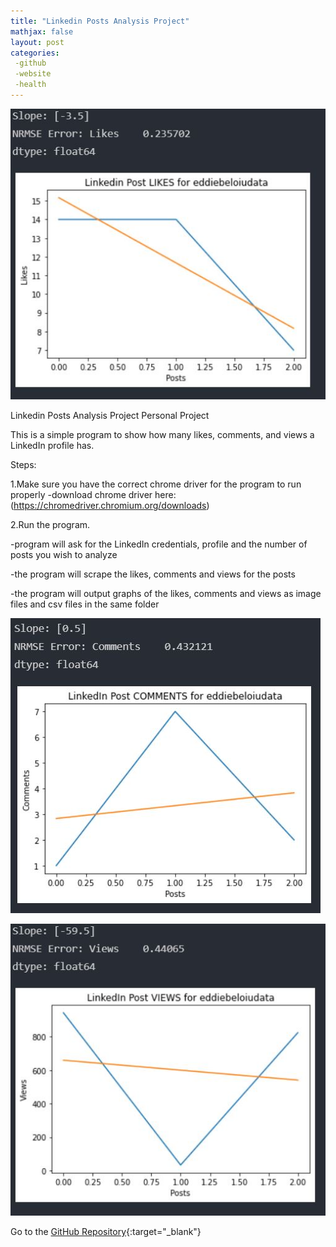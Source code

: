 ```yaml
---
title: "Linkedin Posts Analysis Project"
mathjax: false
layout: post
categories: 
 -github
 -website
 -health
---
```


![Likes](https://github.com/edbe777/my-projects/blob/main/LinkedIn-Analysis/images/likes%20graph.JPG?raw=true)

Linkedin Posts Analysis Project Personal Project

This is a simple program to show how many likes, comments, and views a LinkedIn profile has.


Steps:

1.Make sure you have the correct chrome driver for the program to run properly -download chrome driver here: (https://chromedriver.chromium.org/downloads) 

2.Run the program. 

-program will ask for the LinkedIn credentials, profile and the number of posts you wish to analyze 


-the program will scrape the likes, comments and views for the posts 


-the program will output graphs of the likes, comments and views as image files and csv files in the same folder


![Comments](https://github.com/edbe777/my-projects/blob/main/LinkedIn-Analysis/images/comments%20graph.JPG?raw=true)

![Views](https://github.com/edbe777/my-projects/blob/main/LinkedIn-Analysis/images/views%20graph.JPG?raw=true)

Go to the [GitHub Repository](https://github.com/edbe777/my-projects/blob/main/LinkedIn-Analysis/Eddie_Linkedin_Final.ipynb){:target="_blank"}
